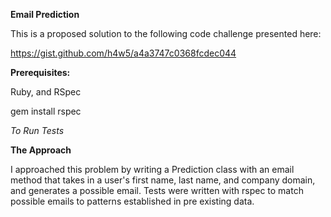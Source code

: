 **Email Prediction**

This is a proposed solution to the following code challenge presented here:

https://gist.github.com/h4w5/a4a3747c0368fcdec044


**Prerequisites:**

Ruby, and RSpec

gem install rspec

*To Run Tests*

**The Approach**

I approached this problem by writing a Prediction class with an email method that takes in a user's first name, last name, and company domain, and generates a possible email. Tests were written with rspec to match possible emails to patterns established in pre existing data.
